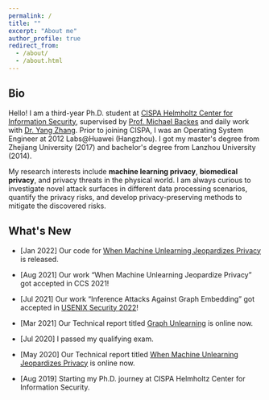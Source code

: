 ```yaml
---
permalink: /
title: ""
excerpt: "About me"
author_profile: true
redirect_from: 
  - /about/
  - /about.html
---
```


## Bio

Hello! I am a third-year Ph.D. student at [CISPA Helmholtz Center for Information Security](http://cispa.saarland/), supervised by [Prof. Michael Backes](https://cispa.saarland/people/backes/) and daily work with [Dr. Yang Zhang](https://yangzhangalmo.github.io/). Prior to joining CISPA, I was an Operating System Engineer at 2012 Labs@Huawei (Hangzhou). I got my master's degree from Zhejiang University (2017) and bachelor's degree from Lanzhou University (2014).

My research interests include <b>machine learning privacy</b>, <b>biomedical privacy</b>, and privacy threats in the physical world. I am always curious to investigate novel attack surfaces in different data processing scenarios, quantify the privacy risks, and develop privacy-preserving methods to mitigate the discovered risks.


## What's New

- [Jan 2022] Our code for [When Machine Unlearning Jeopardizes Privacy](https://arxiv.org/pdf/2005.02205.pdf) is released.

- [Aug 2021] Our work “When Machine Unlearning Jeopardize Privacy” got accepted in CCS 2021!

- [Jul 2021] Our work “Inference Attacks Against Graph Embedding” got accepted in [USENIX Security 2022](https://www.usenix.org/conference/usenixsecurity22)!

- [Mar 2021] Our Technical report titled [Graph Unlearning](https://arxiv.org/abs/2103.14991) is online now.

- [Jul 2020] I passed my qualifying exam.

- [May 2020] Our Technical report titled [When Machine Unlearning Jeopardizes Privacy](https://arxiv.org/pdf/2005.02205.pdf) is online now.

- [Aug 2019] Starting my Ph.D. journey at CISPA Helmholtz Center for Information Security.